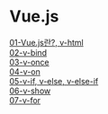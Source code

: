 # Vue.js
[01-Vue.js란?, v-html](./documents/01-Vue_v-html.md)  
[02-v-bind](./documents/02-v-bind.md)  
[03-v-once](./documents/03-v-once.md)  
[04-v-on](./documents/04-v-on.md)  
[05-v-if, v-else, v-else-if](./documents/05-v-if%2Cv-else%2Cv-else-if.md)  
[06-v-show](./documents/06-v-show.md)  
[07-v-for](./documents/07-v-for.md)  
[]()  
[]()  
[]()  
[]()  
[]()  
[]()  
